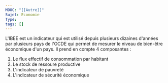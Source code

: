 ```yaml
---
MOOC: "[[Autre]]"
Sujet: Economie
Type: 
tags: []
---
```

L'IBEE est un indicateur qui est utilisé depuis plusieurs dizaines d'années par plusieurs pays de l'OCDE qui permet de mesurer le niveau de bien-être économique d'un pays. Il prend en compte 4 composantes :
1. Le flux effectif de consommation par habitant
2. Le stock de ressoure productive
3. L'indicateur de pauvreté
4. L'indicateur de sécurité économique